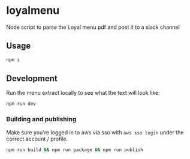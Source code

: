 # loyalmenu

Node script to parse the Loyal menu pdf and post it to a slack channel

## Usage

```sh
npm i
```

## Development

Run the menu extract locally to see what the text will look like:

```sh
npm run dev
```

### Building and publishing

Make sure you're logged in to aws via sso with `aws sso login` under the correct account / profile.

```sh
npm run build && npm run package && npm run publish
```
